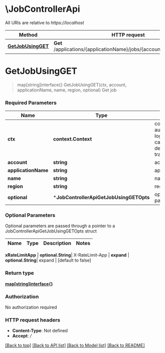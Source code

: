# \JobControllerApi

All URIs are relative to *https://localhost*

Method | HTTP request | Description
------------- | ------------- | -------------
[**GetJobUsingGET**](JobControllerApi.md#GetJobUsingGET) | **Get** /applications/{applicationName}/jobs/{account}/{region}/{name} | Get job


# **GetJobUsingGET**
> map[string]interface{} GetJobUsingGET(ctx, account, applicationName, name, region, optional)
Get job

### Required Parameters

Name | Type | Description  | Notes
------------- | ------------- | ------------- | -------------
 **ctx** | **context.Context** | context for authentication, logging, cancellation, deadlines, tracing, etc.
  **account** | **string**| account | 
  **applicationName** | **string**| applicationName | 
  **name** | **string**| name | 
  **region** | **string**| region | 
 **optional** | ***JobControllerApiGetJobUsingGETOpts** | optional parameters | nil if no parameters

### Optional Parameters
Optional parameters are passed through a pointer to a JobControllerApiGetJobUsingGETOpts struct

Name | Type | Description  | Notes
------------- | ------------- | ------------- | -------------




 **xRateLimitApp** | **optional.String**| X-RateLimit-App | 
 **expand** | **optional.String**| expand | [default to false]

### Return type

[**map[string]interface{}**](interface{}.md)

### Authorization

No authorization required

### HTTP request headers

 - **Content-Type**: Not defined
 - **Accept**: */*

[[Back to top]](#) [[Back to API list]](../README.md#documentation-for-api-endpoints) [[Back to Model list]](../README.md#documentation-for-models) [[Back to README]](../README.md)

